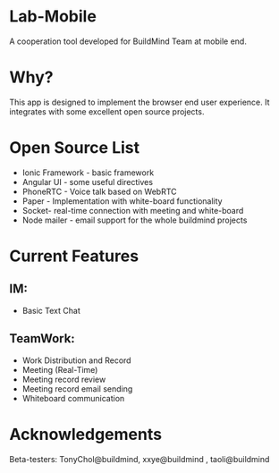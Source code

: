 # Lab-Mobile
A cooperation tool developed for BuildMind Team at mobile end.

# Why?
This app is designed to implement the browser end user experience. It integrates with some excellent open source projects.

# Open Source List
  * Ionic Framework - basic framework
  * Angular UI - some useful directives
  * PhoneRTC - Voice talk based on WebRTC
  * Paper - Implementation with white-board functionality
  * Socket- real-time connection with meeting and white-board
  * Node mailer - email support for the whole buildmind projects

# Current Features
## IM:

* Basic Text Chat

## TeamWork:
* Work Distribution and Record
* Meeting (Real-Time)
* Meeting record review
* Meeting record email sending
* Whiteboard communication

# Acknowledgements
  Beta-testers: TonyChol@buildmind, xxye@buildmind , taoli@buildmind
